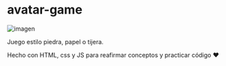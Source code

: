 # avatar-game
![imagen](https://user-images.githubusercontent.com/97487819/184264485-30542b56-0891-4c01-ab90-ab7396a0fcc2.png)

Juego estilo piedra, papel o tijera.

Hecho con HTML, css y JS para reafirmar conceptos y practicar código ♥

